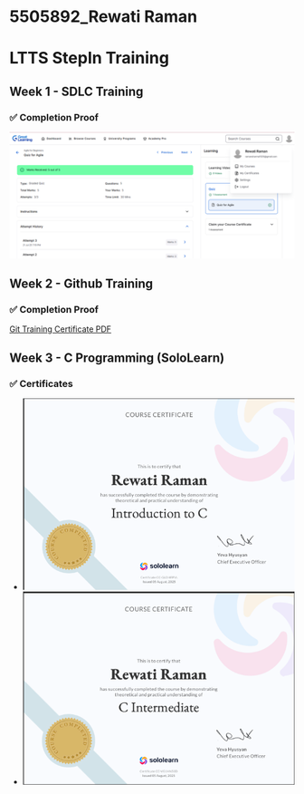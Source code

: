 # 5505892_Rewati Raman

# LTTS StepIn Training 

## Week 1 - SDLC Training

### ✅ Completion Proof

![SDLC Training Screenshot](https://github.com/rewatiraman01/5505892_Rewati-Raman/blob/main/SDLC/AGILE%20SS.png)

## Week 2 - Github Training

### ✅ Completion Proof

[Git Training Certificate PDF](https://github.com/rewatiraman01/5505892_Rewati-Raman/blob/main/GIT/8697161_90593741753679573093.pdf)

## Week 3 - C Programming (SoloLearn)

### ✅ Certificates

- ![Introduction to C Certificate](https://github.com/rewatiraman01/5505892_Rewati-Raman/blob/main/C%20Programming%20Certificates/Introduction_to_C_Certificate/Screenshot%202025-08-05%20214519.png)
- ![C Intermediate Certificate](https://github.com/rewatiraman01/5505892_Rewati-Raman/blob/main/C%20Programming%20Certificates/C_Intermediate_Certificate/Screenshot%202025-08-05%20214623.png)
